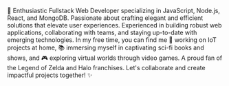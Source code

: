 👋 Enthusiastic Fullstack Web Developer specializing in JavaScript, Node.js, React, and MongoDB. Passionate about crafting elegant and efficient solutions that elevate user experiences. Experienced in building robust web applications, collaborating with teams, and staying up-to-date with emerging technologies. In my free time, you can find me 🔌 working on IoT projects at home, 📚 immersing myself in captivating sci-fi books and shows, and 🎮 exploring virtual worlds through video games. A proud fan of the Legend of Zelda and Halo franchises. Let's collaborate and create impactful projects together! ✨ 
